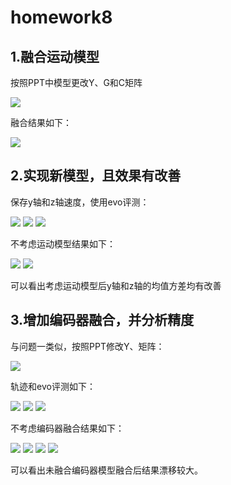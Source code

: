 # homework8

## 1.融合运动模型

按照PPT中模型更改Y、G和C矩阵

<img src="imgs/1.1.png"> 

融合结果如下：

<img src="imgs/1.2.png">

## 2.实现新模型，且效果有改善
保存y轴和z轴速度，使用evo评测：

<img src="imgs/2.1.png">
<img src="imgs/2.2.png"> 
<img src="imgs/2.3.png">

不考虑运动模型结果如下：

<img src="imgs/2.4.png">
<img src="imgs/2.5.png">

可以看出考虑运动模型后y轴和z轴的均值方差均有改善


## 3.增加编码器融合，并分析精度

与问题一类似，按照PPT修改Y、矩阵：

<img src="imgs/3.1.png">

轨迹和evo评测如下：

<img src="imgs/3.2.png">
<img src="imgs/3.3.png">
<img src="imgs/3.4.png">

不考虑编码器融合结果如下：

<img src="imgs/3.5.png">
<img src="imgs/3.6.png"> 
<img src="imgs/3.7.png">
<img src="imgs/3.8.png">

可以看出未融合编码器模型融合后结果漂移较大。
